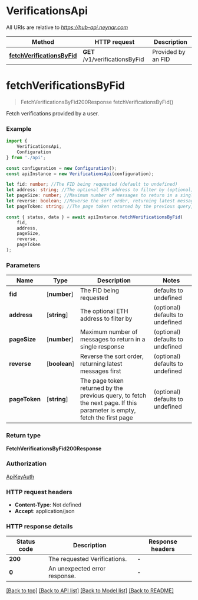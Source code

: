 # VerificationsApi

All URIs are relative to *https://hub-api.neynar.com*

|Method | HTTP request | Description|
|------------- | ------------- | -------------|
|[**fetchVerificationsByFid**](#fetchverificationsbyfid) | **GET** /v1/verificationsByFid | Provided by an FID|

# **fetchVerificationsByFid**
> FetchVerificationsByFid200Response fetchVerificationsByFid()

Fetch verifications provided by a user.

### Example

```typescript
import {
    VerificationsApi,
    Configuration
} from './api';

const configuration = new Configuration();
const apiInstance = new VerificationsApi(configuration);

let fid: number; //The FID being requested (default to undefined)
let address: string; //The optional ETH address to filter by (optional) (default to undefined)
let pageSize: number; //Maximum number of messages to return in a single response (optional) (default to undefined)
let reverse: boolean; //Reverse the sort order, returning latest messages first (optional) (default to undefined)
let pageToken: string; //The page token returned by the previous query, to fetch the next page. If this parameter is empty, fetch the first page (optional) (default to undefined)

const { status, data } = await apiInstance.fetchVerificationsByFid(
    fid,
    address,
    pageSize,
    reverse,
    pageToken
);
```

### Parameters

|Name | Type | Description  | Notes|
|------------- | ------------- | ------------- | -------------|
| **fid** | [**number**] | The FID being requested | defaults to undefined|
| **address** | [**string**] | The optional ETH address to filter by | (optional) defaults to undefined|
| **pageSize** | [**number**] | Maximum number of messages to return in a single response | (optional) defaults to undefined|
| **reverse** | [**boolean**] | Reverse the sort order, returning latest messages first | (optional) defaults to undefined|
| **pageToken** | [**string**] | The page token returned by the previous query, to fetch the next page. If this parameter is empty, fetch the first page | (optional) defaults to undefined|


### Return type

**FetchVerificationsByFid200Response**

### Authorization

[ApiKeyAuth](../README.md#ApiKeyAuth)

### HTTP request headers

 - **Content-Type**: Not defined
 - **Accept**: application/json


### HTTP response details
| Status code | Description | Response headers |
|-------------|-------------|------------------|
|**200** | The requested Verifications. |  -  |
|**0** | An unexpected error response. |  -  |

[[Back to top]](#) [[Back to API list]](../README.md#documentation-for-api-endpoints) [[Back to Model list]](../README.md#documentation-for-models) [[Back to README]](../README.md)

